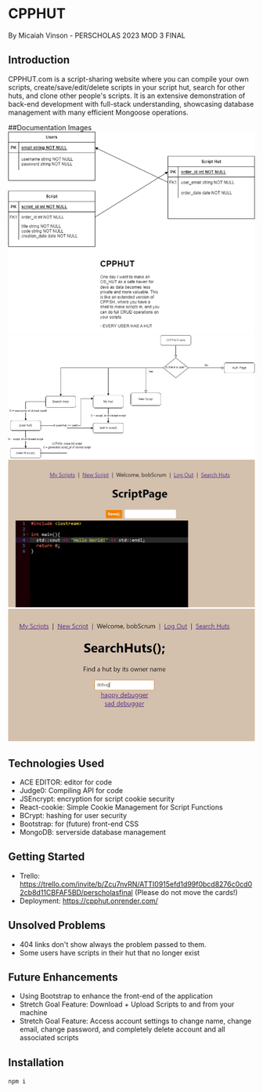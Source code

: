 # CPPHUT

By Micaiah Vinson - PERSCHOLAS 2023 MOD 3 FINAL 

## Introduction

CPPHUT.com is a script-sharing website where you can compile your own scripts, create/save/edit/delete scripts in your script hut, search for other huts, and clone other people's scripts. It is an extensive demonstration of back-end development with full-stack understanding, showcasing database management with many efficient Mongoose operations.

##Documentation Images
![ER DIAGRAM](./documentation/final%20ER.drawio.png)
![FLOW CHART](./documentation/final%20flowchart.drawio.png)
![SCRIPTING SCREENSHOT](./documentation/scrnsht%201.jpg)
![SEARCHING SCREENSHOT](./documentation/scrnsht%202.jpg)

## Technologies Used
- ACE EDITOR: editor for code
- Judge0: Compiling API for code
- JSEncrypt: encryption for script cookie security
- React-cookie: Simple Cookie Management for Script Functions 
- BCrypt: hashing for user security
- Bootstrap: for (future) front-end CSS
- MongoDB: serverside database management

## Getting Started
- Trello: https://trello.com/invite/b/Zcu7nvRN/ATTI0915efd1d99f0bcd8276c0cd02cb8d11CBFAF5BD/perscholasfinal (Please do not move the cards!)
- Deployment: https://cpphut.onrender.com/

## Unsolved Problems
- 404 links don't show always the problem passed to them.
- Some users have scripts in their hut that no longer exist

## Future Enhancements
- Using Bootstrap to enhance the front-end of the application
- Stretch Goal Feature: Download + Upload Scripts to and from your machine
- Stretch Goal Feature: Access account settings to change name, change email, change password, and completely delete account and all associated scripts

## Installation

```bash
npm i
```